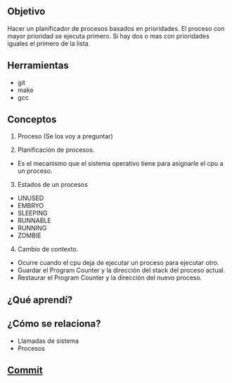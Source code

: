 ## Objetivo
Hacer un planificador de procesos basados en prioridades.
El proceso con mayor prioridad se ejecuta primero.
Si hay dos o mas con prioridades iguales el primero de la lista.

## Herramientas
+ git
+ make
+ gcc

## Conceptos
1) Proceso (Se los voy a preguntar)

2) Planificación de procesos. 
  + Es el mecanismo que el sistema operativo tiene para asignarle el cpu a un proceso.

3) Estados de un procesos
  + UNUSED
  + EMBRYO
  + SLEEPING
  + RUNNABLE
  + RUNNING
  + ZOMBIE

4) Cambio de contexto. 
  + Ocurre cuando el cpu deja de ejecutar un proceso para ejecutar otro.
  + Guardar el Program Counter y la dirección del stack del proceso actual.
  + Restaurar el Program Counter y la dirección del nuevo proceso.

## ¿Qué aprendí?

## ¿Cómo se relaciona?
+ Llamadas de sistema
+ Procesos

## [Commit](https://github.com/EduardoMSA/so-edu/commit/7aa3513ab24f39d57a36b033951dd3838c27a1fc)

